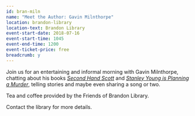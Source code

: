 ```yaml
---
id: bran-miln
name: "Meet the Author: Gavin Milnthorpe"
location: brandon-library
location-text: Brandon Library
event-start-date: 2018-07-16
event-start-time: 1045
event-end-time: 1200
event-ticket-price: free
breadcrumb: y
---
```


Join us for an entertaining and informal morning with Gavin Milnthorpe, chatting about his books [<cite>Second Hand Scott</cite>](https://suffolk.spydus.co.uk/cgi-bin/spydus.exe/ENQ/OPAC/BIBENQ?BRN=2331637) and [<cite>Stanley Young is Planning a Murder</cite>](https://suffolk.spydus.co.uk/cgi-bin/spydus.exe/ENQ/OPAC/BIBENQ?BRN=1469629), telling stories and maybe even sharing a song or two.

Tea and coffee provided by the Friends of Brandon Library.

Contact the library for more details.
